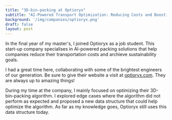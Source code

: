 ```yaml
---
title: "3D-bin-packing at Optioryx"
subtitle: "AI-Powered Transport Optimization: Reducing Costs and Boosting Sustainability for Businesses"
background: '/img/companies/optioryx.png'
draft: false
layout: post
---
```

<!-- ![Optioryx Image](/img/companies/optioryx.png){:width="666px"} -->

In the final year of my master's, I joined Optioryx as a job student. This start-up company specialises in AI-powered packing solutions that help companies reduce their transportation costs and archieve sustainability goals. 

I had a great time here, collaborating with some of the brightest engineers of our generation. Be sure to give their website a visit at [optioryx.com](https://optioryx.com). They are always up to amazing things!

During my time at the company, I mainly focused on optimizing their 3D-bin-packing algorithm. I explored edge cases where the algorithm did not perform as expected and proposed a new data structure that could help optimize the algorithm. As far as my knowledge goes, Optioryx still uses this data structure today.